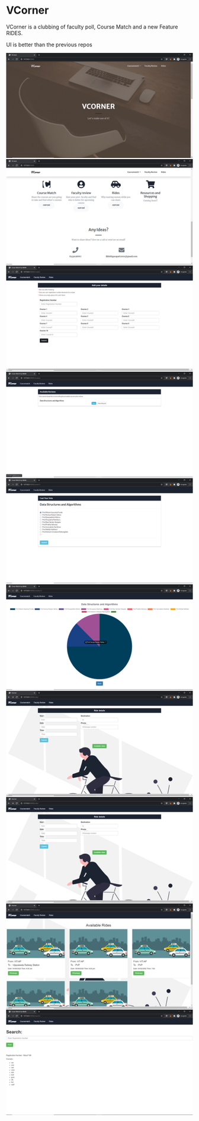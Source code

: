 # VCorner

VCorner is a clubbing of faculty poll, Course Match and a new Feature RIDES.

UI is better than the previous repos

![alt text](https://github.com/likhith1542/VCorner/blob/master/VCORNER/Screenshot%20(118).png)
![alt text](https://github.com/likhith1542/VCorner/blob/master/VCORNER/Screenshot%20(119).png)
![alt text](https://github.com/likhith1542/VCorner/blob/master/VCORNER/Screenshot%20(120).png)
![alt text](https://github.com/likhith1542/VCorner/blob/master/VCORNER/Screenshot%20(121).png)
![alt text](https://github.com/likhith1542/VCorner/blob/master/VCORNER/Screenshot%20(122).png)
![alt text](https://github.com/likhith1542/VCorner/blob/master/VCORNER/Screenshot%20(123).png)
![alt text](https://github.com/likhith1542/VCorner/blob/master/VCORNER/Screenshot%20(124).png)
![alt text](https://github.com/likhith1542/VCorner/blob/master/VCORNER/Screenshot%20(125).png)
![alt text](https://github.com/likhith1542/VCorner/blob/master/VCORNER/Screenshot%20(126).png)
![alt text](https://github.com/likhith1542/VCorner/blob/master/VCORNER/Screenshot%20(127).png)
